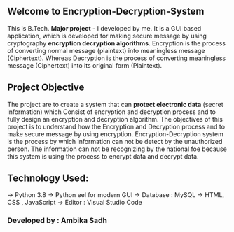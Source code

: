 

## Welcome to Encryption-Decryption-System

This is B.Tech. **Major project** - I developed by me. It is a GUI based application, which is developed for making secure message by using cryptography **encryption decryption algorithms**. Encryption is the process of converting normal message (plaintext) into meaningless message (Ciphertext). Whereas Decryption is the process of converting meaningless message (Ciphertext) into its original form (Plaintext).

## Project Objective 

The project are to create a system that can **protect electronic data** (secret information) which Consist of encryption and decryption process and to fully design an encryption and decryption algorithm. 
The objectives of this project is to understand how the Encryption and Decryption process and to make secure message by using encryption.
Encryption-Decryption system is the process by which information can not be detect by the unauthorized person. The information can not be recognizing by the national foe because this system is using the process to encrypt data and decrypt data.

## Technology Used:

-> Python 3.8
-> Python eel for modern GUI
-> Database : MySQL
-> HTML, CSS , JavaScript
-> Editor : Visual Studio Code 

### Developed by : Ambika Sadh
